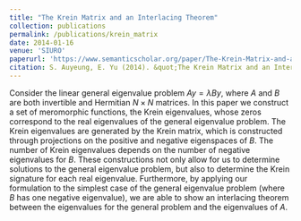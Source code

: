 ```yaml
---
title: "The Krein Matrix and an Interlacing Theorem"
collection: publications
permalink: /publications/krein_matrix
date: 2014-01-16
venue: 'SIURO'
paperurl: 'https://www.semanticscholar.org/paper/The-Krein-Matrix-and-an-Interlacing-Theorem-Shamuel-Yu-Kapitula/2cfb79dfc9f546e5d9277cdcaea4976f4c8221bd?p2df'
citation: S. Auyeung, E. Yu (2014). &quot;The Krein Matrix and an Interlacing Theorem.&quot; <i>SIURO</i>. 7.'
---
```

Consider the linear general eigenvalue problem $Ay = \lambda By$, where $A$ and $B$ are both invertible and Hermitian $N \times N$ matrices. In this paper we construct a set of meromorphic functions, the Krein eigenvalues, whose zeros correspond to the real eigenvalues of the general eigenvalue problem. The Krein eigenvalues are generated by the Krein matrix, which is constructed through projections on the positive and negative eigenspaces of $B$. The number of Krein eigenvalues depends on the number of negative eigenvalues for $B$. These constructions not only allow for us to determine solutions to the general eigenvalue problem, but also to determine the Krein signature for each real eigenvalue. Furthermore, by applying our formulation to the simplest case of the general eigenvalue problem (where $B$ has one negative eigenvalue), we are able to show an interlacing theorem between the eigenvalues for the general problem and the eigenvalues of $A$.
